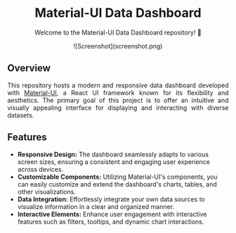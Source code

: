 <!-- Project Title -->
<h1 align="center">Material-UI Data Dashboard</h1>

<!-- Project Overview -->
<p align="center">
  Welcome to the Material-UI Data Dashboard repository! 🚀
</p>

<!-- Project Image/Preview -->
<p align="center">
![Screenshot](screenshot.png)
  
</p>

<!-- Overview Section -->
## Overview

<p align="justify">
  This repository hosts a modern and responsive data dashboard developed with <a href="https://material-ui.com/">Material-UI</a>, a React UI framework known for its flexibility and aesthetics. The primary goal of this project is to offer an intuitive and visually appealing interface for displaying and interacting with diverse datasets.
</p>

<!-- Features Section -->
## Features

- <strong>Responsive Design:</strong> The dashboard seamlessly adapts to various screen sizes, ensuring a consistent and engaging user experience across devices.
- <strong>Customizable Components:</strong> Utilizing Material-UI's components, you can easily customize and extend the dashboard's charts, tables, and other visualizations.
- <strong>Data Integration:</strong> Effortlessly integrate your own data sources to visualize information in a clear and organized manner.
- <strong>Interactive Elements:</strong> Enhance user engagement with interactive features such as filters, tooltips, and dynamic chart interactions.
